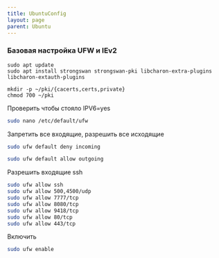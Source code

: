 ```yaml
---
title: UbuntuConfig  
layout: page  
parent: Ubuntu  
---
```

### Базовая настройка UFW и IEv2
```
sudo apt update
sudo apt install strongswan strongswan-pki libcharon-extra-plugins libcharon-extauth-plugins
```
```
mkdir -p ~/pki/{cacerts,certs,private}
chmod 700 ~/pki
```

Проверить чтобы стояло IPV6=yes  
```bash
sudo nano /etc/default/ufw
```

Запретить все входящие, разрешить все исходящие  
```bash
sudo ufw default deny incoming
```
```bash
sudo ufw default allow outgoing
```
Разрешить входящие ssh  
```bash
sudo ufw allow ssh
sudo ufw allow 500,4500/udp
sudo ufw allow 7777/tcp
sudo ufw allow 8080/tcp
sudo ufw allow 9418/tcp
sudo ufw allow 80/tcp
sudo ufw allow 443/tcp
```
Включить  
```bash
sudo ufw enable
```